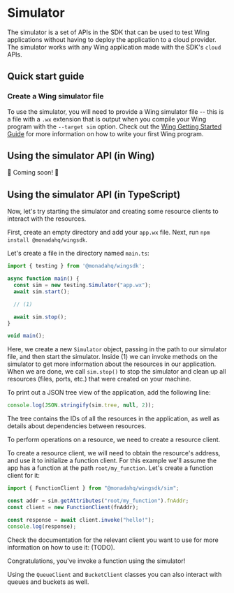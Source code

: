 # Simulator

The simulator is a set of APIs in the SDK that can be used to test Wing
applications without having to deploy the application to a cloud provider. The
simulator works with any Wing application made with the SDK's `cloud` APIs.

## Quick start guide

### Create a Wing simulator file

To use the simulator, you will need to provide a Wing simulator file -- this is
a file with a `.wx` extension that is output when you compile your Wing program
with the `--target sim` option. Check out the [Wing Getting Started
Guide](../../../README.md) for more information on how to write your first Wing
program.

## Using the simulator API (in Wing)

🚧 Coming soon! 🚧

## Using the simulator API (in TypeScript)

Now, let's try starting the simulator and creating some resource clients to
interact with the resources.

First, create an empty directory and add your `app.wx` file. Next, run `npm install @monadahq/wingsdk`.

Let's create a file in the directory named `main.ts`:

```typescript
import { testing } from '@monadahq/wingsdk';

async function main() {
  const sim = new testing.Simulator("app.wx");
  await sim.start();

  // (1)

  await sim.stop();
}

void main();
```

Here, we create a new `Simulator` object, passing in the path to our simulator
file, and then start the simulator. Inside (1) we can invoke methods on the
simulator to get more information about the resources in our application. When
we are done, we call `sim.stop()` to stop the simulator and clean up all
resources (files, ports, etc.) that were created on your machine.

To print out a JSON tree view of the application, add the following line:

```typescript
console.log(JSON.stringify(sim.tree, null, 2));
```

The tree contains the IDs of all the resources in the application, as well as
details about dependencies between resources.

<!--
TODO: In the future we might design a more full simulator address scheme like:
sim://SIM-ID/RESOURCE-TYPE/RESOURCE-ID
-->

To perform operations on a resource, we need to create a resource client.

To create a resource client, we will need to obtain the resource's address, and
use it to initialize a function client. For this example we'll assume the app
has a function at the path `root/my_function`. Let's create a function client
for it:

```typescript
import { FunctionClient } from "@monadahq/wingsdk/sim";

const addr = sim.getAttributes("root/my_function").fnAddr;
const client = new FunctionClient(fnAddr);

const response = await client.invoke("hello!");
console.log(response);
```

<!--
NOTE: maybe we can simplify the API to something like

const client = sim.createClient("cloud.Function", "root/my_function") as FunctionClient;
// throws if resource named "root/my_function" is not a "cloud.Funciton"
-->

Check the documentation for the relevant client you want to use for more
information on how to use it: (TODO).

Congratulations, you've invoke a function using the simulator!

Using the `QueueClient` and `BucketClient` classes you can also interact with
queues and buckets as well.
